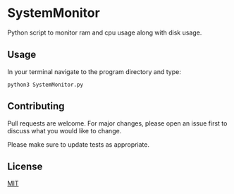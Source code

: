 # SystemMonitor
Python script to monitor ram and cpu usage along with disk usage.

## Usage
In your terminal navigate to the program directory and type:
```
python3 SystemMonitor.py
```

## Contributing
Pull requests are welcome. For major changes, please open an issue first to discuss what you would like to change.

Please make sure to update tests as appropriate.

## License
[MIT](https://choosealicense.com/licenses/mit/)
